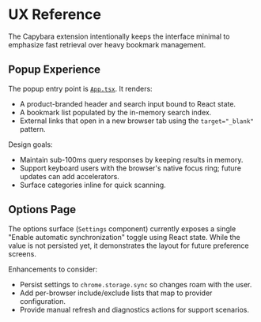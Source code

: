 # UX Reference

The Capybara extension intentionally keeps the interface minimal to emphasize fast retrieval over heavy bookmark management.

## Popup Experience

The popup entry point is [`App.tsx`](../../packages/web-extension/src/popup/App.tsx). It renders:

- A product-branded header and search input bound to React state.
- A bookmark list populated by the in-memory search index.
- External links that open in a new browser tab using the `target="_blank"` pattern.

Design goals:

- Maintain sub-100ms query responses by keeping results in memory.
- Support keyboard users with the browser's native focus ring; future updates can add accelerators.
- Surface categories inline for quick scanning.

## Options Page

The options surface (`Settings` component) currently exposes a single "Enable automatic synchronization" toggle using React state. While the value is not persisted yet, it demonstrates the layout for future preference screens.

Enhancements to consider:

- Persist settings to `chrome.storage.sync` so changes roam with the user.
- Add per-browser include/exclude lists that map to provider configuration.
- Provide manual refresh and diagnostics actions for support scenarios.
